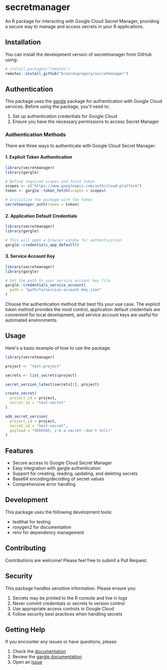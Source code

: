 # secretmanager

An R package for interacting with Google Cloud Secret Manager, providing a secure way to manage and access secrets in your R applications.

## Installation

You can install the development version of secretmanager from GitHub using:

```r
# install.packages("remotes")
remotes::install_github("brancengregory/secretmanager")
```

## Authentication

This package uses the [gargle](https://gargle.r-lib.org/) package for authentication with Google Cloud services. Before using the package, you'll need to:

1. Set up authentication credentials for Google Cloud
2. Ensure you have the necessary permissions to access Secret Manager

### Authentication Methods

There are three ways to authenticate with Google Cloud Secret Manager:

#### 1. Explicit Token Authentication
```r
library(secretmanager)
library(gargle)

# Define required scopes and fetch token
scopes <- c("https://www.googleapis.com/auth/cloud-platform")
token <- gargle::token_fetch(scopes = scopes)

# Initialize the package with the token
secretmanager_auth(token = token)
```

#### 2. Application Default Credentials
```r
library(secretmanager)
library(gargle)

# This will open a browser window for authentication
gargle::credentials_app_default()
```

#### 3. Service Account Key
```r
library(secretmanager)
library(gargle)

# Set the path to your service account key file
gargle::credentials_service_account(
  path = "path/to/service-account-key.json"
)
```

Choose the authentication method that best fits your use case. The explicit token method provides the most control, application default credentials are convenient for local development, and service account keys are useful for automated environments.

## Usage

Here's a basic example of how to use the package:

```r
library(secretmanager)

project <- "test-project"

secrets <- list_secrets(project)

secret_version_latest(secrets[1], project)

create_secret(
  project_id = project,
  secret_id = "test-secret"
)

add_secret_version(
  project_id = project,
  secret_id = "test-secret",
  payload = "Shhhhhh, i'm a secret--don't tell!"
)
```

## Features

- Secure access to Google Cloud Secret Manager
- Easy integration with gargle authentication
- Support for creating, reading, updating, and deleting secrets
- Base64 encoding/decoding of secret values
- Comprehensive error handling

## Development

This package uses the following development tools:

- testthat for testing
- roxygen2 for documentation
- renv for dependency management

## Contributing

Contributions are welcome! Please feel free to submit a Pull Request.

## Security

This package handles sensitive information. Please ensure you:

1. Secrets may be printed to the R console and live in logs
2. Never commit credentials or secrets to version control
2. Use appropriate access controls in Google Cloud
3. Follow security best practices when handling secrets

## Getting Help

If you encounter any issues or have questions, please:

1. Check the [documentation](https://brancengregory.github.io/secretmanager/)
2. Review the [gargle documentation](https://gargle.r-lib.org/)
3. Open an [issue](https://github.com/brancengregory/secretmanager/issues)

